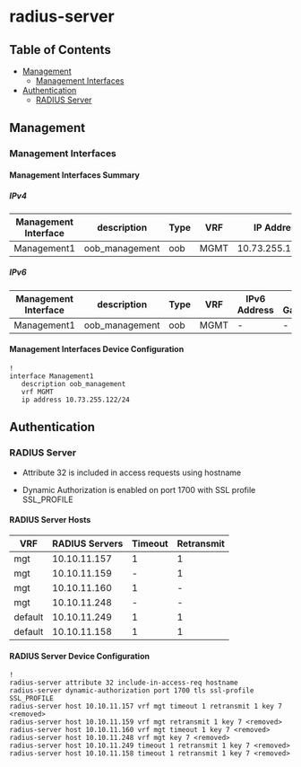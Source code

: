 # radius-server

## Table of Contents

- [Management](#management)
  - [Management Interfaces](#management-interfaces)
- [Authentication](#authentication)
  - [RADIUS Server](#radius-server)

## Management

### Management Interfaces

#### Management Interfaces Summary

##### IPv4

| Management Interface | description | Type | VRF | IP Address | Gateway |
| -------------------- | ----------- | ---- | --- | ---------- | ------- |
| Management1 | oob_management | oob | MGMT | 10.73.255.122/24 | 10.73.255.2 |

##### IPv6

| Management Interface | description | Type | VRF | IPv6 Address | IPv6 Gateway |
| -------------------- | ----------- | ---- | --- | ------------ | ------------ |
| Management1 | oob_management | oob | MGMT | - | - |

#### Management Interfaces Device Configuration

```eos
!
interface Management1
   description oob_management
   vrf MGMT
   ip address 10.73.255.122/24
```

## Authentication

### RADIUS Server

- Attribute 32 is included in access requests using hostname

- Dynamic Authorization is enabled on port 1700 with SSL profile SSL_PROFILE

#### RADIUS Server Hosts

| VRF | RADIUS Servers | Timeout | Retransmit |
| --- | -------------- | ------- | ---------- |
| mgt | 10.10.11.157 | 1 | 1 |
| mgt | 10.10.11.159 | - | 1 |
| mgt | 10.10.11.160 | 1 | - |
| mgt | 10.10.11.248 | - | - |
| default | 10.10.11.249 | 1 | 1 |
| default | 10.10.11.158 | 1 | 1 |

#### RADIUS Server Device Configuration

```eos
!
radius-server attribute 32 include-in-access-req hostname
radius-server dynamic-authorization port 1700 tls ssl-profile SSL_PROFILE
radius-server host 10.10.11.157 vrf mgt timeout 1 retransmit 1 key 7 <removed>
radius-server host 10.10.11.159 vrf mgt retransmit 1 key 7 <removed>
radius-server host 10.10.11.160 vrf mgt timeout 1 key 7 <removed>
radius-server host 10.10.11.248 vrf mgt key 7 <removed>
radius-server host 10.10.11.249 timeout 1 retransmit 1 key 7 <removed>
radius-server host 10.10.11.158 timeout 1 retransmit 1 key 7 <removed>
```
